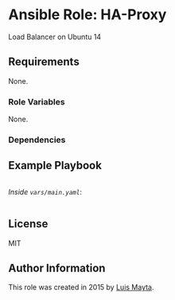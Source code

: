 # Ansible Role: HA-Proxy

Load Balancer on Ubuntu 14

## Requirements

None.

### Role Variables

None.

### Dependencies


## Example Playbook

```yml
```

*Inside `vars/main.yaml`*:

```yml
```

## License

MIT

## Author Information

This role was created in 2015 by [Luis Mayta](http://github.com/luismayta).
